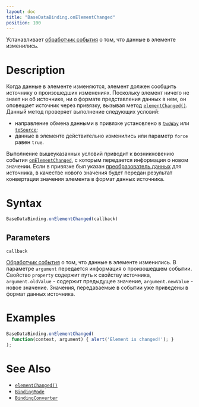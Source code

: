 ```yaml
---
layout: doc
title: "BaseDataBinding.onElementChanged"
position: 100
---
```


Устанавливает [обработчик события](../../../KeyConcepts/Script/) о том, что данные в элементе изменились.

# Description

Когда данные в элементе изменяются, элемент должен сообщить источнику о произошедших изменениях.
Поскольку элемент ничего не знает ни об источнике, ни о формате представления данных в нем, он оповещает
источник через привязку, вызывая метод [`elementChanged()`](../BaseDataBinding.elementChanged). Данный
метод проверяет выполнение следующих условий:

* направление обмена данными в привязке установлено в [`twoWay`](../BindingMode/) или [`toSource`](../BindingMode/);
* данные в элементе действительно изменились или параметр `force` равен `true`.

Выполнение вышеуказанных условий приводит к возникновению события [`onElementChanged`](../BaseDataBinding.onElementChanged),
с которым передается информация о новом значении. Если в привязке был указан [преобразователь данных](../BindingConverter)
для источника, в качестве нового значения будет передан результат конвертации значения элемента в формат данных источника.

# Syntax

```js
BaseDataBinding.onElementChanged(callback)
```

## Parameters

`callback`

[Обработчик события](../../../KeyConcepts/Script/) о том, что данные в элементе изменились. В параметре
`argument` передается информация о произошедшем событии. Свойство `property` содержит путь к свойству
источника, `argument.oldValue` - содержит предыдущее значение, `argument.newValue` - новое значение.
Значения, передаваемые в событии уже приведены в формат данных источника.

# Examples

```js
BaseDataBinding.onElementChanged(
  function(context, argument) { alert('Element is changed!'); }
);
```

# See Also

* [`elementChanged()`](../BaseDataBinding.elementChanged/)
* [`BindingMode`](../BindingMode)
* [`BindingConverter`](../BindingConverter)
